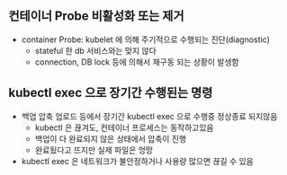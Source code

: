 ## 컨테이너 Probe 비활성화 또는 제거

- container  Probe: kubelet 에 의해 주기적으로 수행되는 진단(diagnostic)
  - stateful 한 db 서비스와는 맞지 않다
  - connection, DB lock 등에 의해서 재구동 되는 상황이 발생함

## kubectl exec 으로 장기간 수행된는 명령

- 백업 압축 업로드 등에서 장기간 kubectl exec 으로 수행중 정상종료 되지않음
  - kubectl 은 끊겨도, 컨테이너 프로세스는 동작하고있음
  - 백업이 다 완료되지 않은 상태에서 압축이 진행
  - 완료됬다고 뜨지만 실제 파일은 엉망
- kubectl exec 은 네트워크가 불안정하거나 사용량 많으면 끊길 수 있음